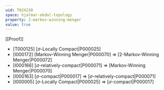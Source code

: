 ```yaml
---
uid: T024238
space: hjalmar-ekdal-topology
property: 2-markov-winning-menger
value: true
---
```

[[Proof]]

* [T000125] [$\sigma$-Locally Compact|P000025]
* [I000172] [Markov-Winning Menger|P000070] => [2-Markov-Winning Menger|P000072]
* [I000166] [$\sigma$-relatively-compact|P000071] => [Markov-Winning Menger|P000070]
* [I000163] [$\sigma$-compact|P000017] => [$\sigma$-relatively-compact|P000071]
* [I000005] [$\sigma$-Locally Compact|P000025] => [$\sigma$-compact|P000017]

